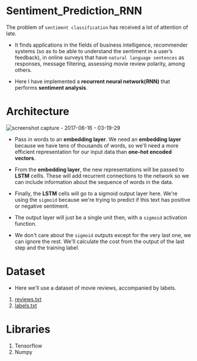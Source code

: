 # Sentiment_Prediction_RNN

The problem of `sentiment classification` has received a lot of attention of late. 
* It finds applications in the fields of business intelligence, recommender systems (so as to be able to understand the
sentiment in a user’s feedback), in online surveys that have `natural language sentences` as responses,
message filtering, assessing movie review polarity, among others.

* Here I have implemented a  **recurrent neural network(RNN)** that performs **sentiment analysis**.



# Architecture 

![screenshot capture - 2017-06-16 - 03-19-29](https://user-images.githubusercontent.com/17912055/27203280-b4c43a24-5242-11e7-9662-df0f70144951.png)

* Pass in words to an **embedding layer**. We need an **embedding layer** because we have tens of thousands of words, so we'll need a more efficient representation for our input data than **one-hot encoded vectors**. 

* From the **embedding layer**, the new representations will be passed to **LSTM** cellls. These will add recurrent connections to the network so we can include information about the sequence of words in the data.

* Finally, the **LSTM** cells will go to a sigmoid output layer here. We're using the `sigmoid` because we're trying to predict if this text has positive or negative sentiment. 

* The output layer will just be a single unit then, with a `sigmoid` activation function.

* We don't care about the `sigmoid` outputs except for the very last one, we can ignore the rest. We'll calculate the cost from the output of the last step and the training label.



# Dataset

* Here we'll use a dataset of movie reviews, accompanied by labels.
1. [reviews.txt](https://raw.githubusercontent.com/ashishmogha/Sentiment_Prediction_RNN/master/reviews.txt)
2. [labels.txt](https://raw.githubusercontent.com/ashishmogha/Sentiment_Prediction_RNN/master/labels.txt)


# Libraries

1. Tensorflow
2. Numpy 





